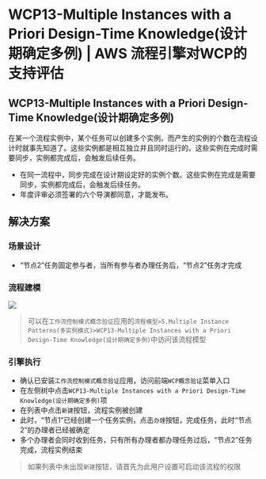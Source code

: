 # WCP13-Multiple Instances with a Priori Design-Time Knowledge(设计期确定多例) | AWS 流程引擎对WCP的支持评估

## WCP13-Multiple Instances with a Priori Design-Time Knowledge(设计期确定多例)

在某一个流程实例中，某个任务可以创建多个实例。而产生的实例的个数在流程设计时就事先知道了。这些实例都是相互独立并且同时运行的。这些实例在完成时需要同步，实例都完成后，会触发后续任务。

  * 在同一流程中，同步完成在设计期设定好的实例个数。这些实例在完成是需要同步，实例都完成后，会触发后续任务。
  * 年度评审必须签署的六个导演都同意，才能发布。

## 解决方案

### 场景设计

  * “节点2”任务固定参与者，当所有参与者办理任务后，“节点2”任务才完成

### 流程建模

![](https://docs.awspaas.com/reference-guide/aws-paas-wcp-reference-guide/part5/wcp13-process-model.png)

> 可以在`工作流控制模式概念验证`应用的`流程模型>5.Multiple Instance Patterns(多实例模式)>WCP13-Multiple Instances with a Priori Design-Time Knowledge(设计期确定多例)`中访问该流程模型

### 引擎执行

  * 确认已安装`工作流控制模式概念验证`应用，访问前端`WCP概念验证`菜单入口
  * 在左侧树中点击`WCP13-Multiple Instances with a Priori Design-Time Knowledge(设计期确定多例)`项
  * 在列表中点击`新建`按钮，流程实例被创建
  * 此时，“节点1”已经创建一个任务实例，点击`办理`按钮，完成任务，此时“节点2”的办理者已经被确定
  * 多个办理者会同时收到任务，只有所有办理者都办理任务过后，“节点2”任务完成，流程实例结束

> 如果列表中未出现`新建`按钮，请首先为此用户设置可启动该流程的权限